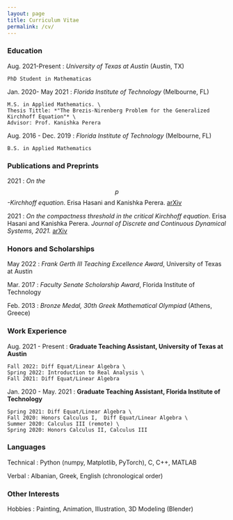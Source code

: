 ```yaml
---
layout: page
title: Curriculum Vitae
permalink: /cv/
---
```




### Education


Aug. 2021-Present
:   *University of Texas at Austin* (Austin, TX)

    PhD Student in Mathematicas

Jan. 2020- May 2021
:   *Florida Institute of Technology* (Melbourne, FL)

    M.S. in Applied Mathematics. \
    Thesis Tittle: *"The Brezis-Nirenberg Problem for the Generalized Kirchhoff Equation"* \
    Advisor: Prof. Kanishka Perera

Aug. 2016 - Dec. 2019
:   *Florida Institute of Technology* (Melbourne, FL)

    B.S. in Applied Mathematics



### Publications and Preprints

2021
:   *On the $$p$$-Kirchhoff equation*. Erisa Hasani and Kanishka Perera. [arXiv](https://arxiv.org/abs/2108.05285)

2021
:   *On the compactness threshold in the critical Kirchhoff equation*. Erisa Hasani and Kanishka Perera. *Journal of Discrete and Continuous Dynamical Systems, 2021.* [arXiv](https://arxiv.org/abs/2012.05317)


### Honors and Scholarships

May 2022
:    *Frank Gerth III Teaching Excellence Award*, University of Texas at Austin 

Mar. 2017
:    *Faculty Senate Scholarship Award*, Florida Institute of Technology 

Feb. 2013
:   *Bronze Medal, 30th Greek Mathematical Olympiad* (Athens, Greece)




### Work Experience

Aug. 2021 - Present
:   **Graduate Teaching Assistant, University of Texas at Austin**

    Fall 2022: Diff Equat/Linear Algebra \
    Spring 2022: Introduction to Real Analysis \
    Fall 2021: Diff Equat/Linear Algebra

Jan. 2020 - May. 2021
:   **Graduate Teaching Assistant, Florida Institute of Technology**

    Spring 2021: Diff Equat/Linear Algebra \
    Fall 2020: Honors Calculus I,  Diff Equat/Linear Algebra \
    Summer 2020: Calculus III (remote) \
    Spring 2020: Honors Calculus II, Calculus III


### Languages

Technical
:   Python (numpy, Matplotlib, PyTorch), C, C++, MATLAB

Verbal
:   Albanian, Greek, English (chronological order)

### Other Interests
Hobbies
:   Painting, Animation, Illustration, 3D Modeling (Blender)